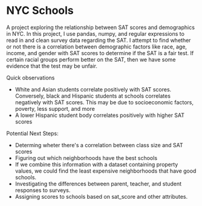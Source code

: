 # NYC Schools
A project exploring the relationship between SAT scores and demographics in NYC. In this project, I use pandas, numpy, and regular expressions to read in and clean survey data regarding the SAT. I attempt to find whether or not there is a correlation between demographic factors like race, age, income, and gender with SAT scores to determine if the SAT is a fair test. If certain racial groups perform better on the SAT, then we have some evidence that the test may be unfair. 

Quick observations
- White and Asian students correlate positively with SAT scores. Conversely, black and Hispanic students at schools correlates negatively with SAT scores. This may be due to socioeconomic factors, poverty, less support, and more
- A lower Hispanic student body correlates positively with higher SAT scores

Potential Next Steps:
- Determing wheter there's a correlation between class size and SAT scores
- Figuring out which neighborhoods have the best schools
- If we combine this information with a dataset containing property values, we could find the least expensive neighborhoods that have good schools.
- Investigating the differences between parent, teacher, and student responses to surveys.
- Assigning scores to schools based on sat_score and other attributes.
